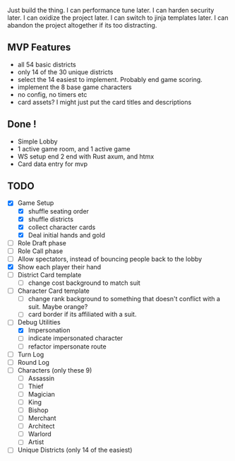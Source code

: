  Just build the thing. 
 I can performance tune later.
 I can harden security later.
 I can oxidize the project later.
 I can switch to jinja templates later.
 I can abandon the project altogether if its too distracting.

 ## MVP Features
 - all 54 basic districts
 - only 14 of the 30 unique districts
 - select the 14 easiest to implement. Probably end game scoring.
 - implement the 8 base game characters
 - no config, no timers etc
 - card assets? I might just put the card titles and descriptions


## Done !
- Simple Lobby
- 1 active game room, and 1 active game
- WS setup end 2 end with Rust axum, and htmx
- Card data entry for mvp



## TODO
- [x] Game Setup
    - [x] shuffle seating order
    - [x] shuffle districts
    - [x] collect character cards
    - [x] Deal initial hands and gold
- [ ] Role Draft phase
- [ ] Role Call phase
- [ ] Allow spectators, instead of bouncing people back to the lobby
- [x] Show each player their hand
- [ ] District Card template
    - [ ] change cost background to match suit
- [ ] Character Card template
    - [ ] change rank background to something that doesn't conflict with a suit. Maybe orange?
    - [ ] card border if its affiliated with a suit.

- [ ] Debug Utilities
    - [x] Impersonation
    - [ ] indicate impersonated character
    - [ ] refactor impersonate route
- [ ] Turn Log
- [ ] Round Log
- [ ] Characters (only these 9)
    - [ ] Assassin
    - [ ] Thief
    - [ ] Magician
    - [ ] King
    - [ ] Bishop
    - [ ] Merchant
    - [ ] Architect
    - [ ] Warlord
    - [ ] Artist
- [ ] Unique Districts (only 14 of the easiest)

